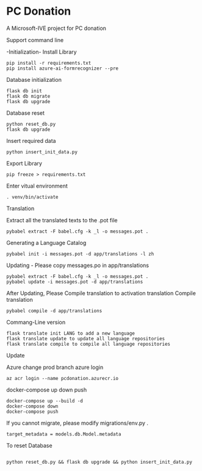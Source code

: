 # PC Donation

A Microsoft-IVE project for PC donation

Support command line

-Initialization- Install Library
<pre><code>pip install -r requirements.txt
pip install azure-ai-formrecognizer --pre
</code></pre>

Database initialization
<pre><code>flask db init
flask db migrate
flask db upgrade
</code></pre>

Database reset
<pre><code>python reset_db.py
flask db upgrade
</code></pre>

Insert required data
<pre><code>python insert_init_data.py
</code></pre>

Export Library
<pre><code>pip freeze > requirements.txt
</code></pre>

Enter vitual environment
<pre><code>. venv/bin/activate
</code></pre>

Translation

Extract all the translated texts to the .pot file
<pre><code>pybabel extract -F babel.cfg -k _l -o messages.pot .
</code></pre>

Generating a Language Catalog
<pre><code>pybabel init -i messages.pot -d app/translations -l zh
</code></pre>

Updating - Please copy messages.po in app/translations
<pre><code>pybabel extract -F babel.cfg -k _l -o messages.pot .
pybabel update -i messages.pot -d app/translations
</code></pre>

After Updating, Please Compile translation to activation translation Compile translation
<pre><code>pybabel compile -d app/translations
</code></pre>

Commang-Line version
<pre><code>flask translate init LANG to add a new language
flask translate update to update all language repositories
flask translate compile to compile all language repositories
</code></pre>
Update

Azure change prod branch azure login
<pre><code>az acr login --name pcdonation.azurecr.io
</code></pre>
docker-compose up down push
<pre><code>docker-compose up --build -d
docker-compose down
docker-compose push
</code></pre>


If you cannot migrate, please modify migrations/env.py .
<pre><code>target_metadata = models.db.Model.metadata
</code></pre>


To reset Database
<pre><code>
python reset_db.py && flask db upgrade && python insert_init_data.py
</code></pre>

